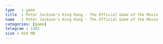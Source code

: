 ```yaml
---
type   : game
title  : Peter Jackson's King Kong - The Official Game of the Movie
name   : Peter Jackson's King Kong - The Official Game of the Movie
categories: [game]
telegram : 1302
size : 834 MB
---
```




